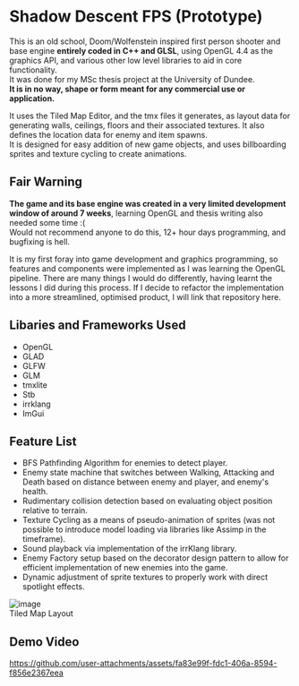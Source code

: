 # Shadow Descent FPS (Prototype)
This is an old school, Doom/Wolfenstein inspired first person shooter and base engine **entirely coded in C++ and GLSL**, using OpenGL 4.4 as the graphics API, and various other low level libraries to aid in core functionality.<br/>
It was done for my MSc thesis project at the University of Dundee.<br/>
**It is in no way, shape or form meant for any commercial use or application.<br/>**

It uses the Tiled Map Editor, and the tmx files it generates, as layout data for generating walls, ceilings, floors and their associated textures. It also defines the location data for enemy and item spawns.<br/>
It is designed for easy addition of new game objects, and uses billboarding sprites and texture cycling to create animations.<br/>

## Fair Warning
**The game and its base engine was created in a very limited development window of around 7 weeks**, learning OpenGL and thesis writing also needed some time :( <br/>
Would not recommend anyone to do this, 12+ hour days programming, and bugfixing is hell. <br/>

It is my first foray into game development and graphics programming, so features and components were implemented as I was learning the OpenGL pipeline.
There are many things I would do differently, having learnt the lessons I did during this process. If I decide to refactor the implementation into a more streamlined, optimised product, I will link that repository here. <br/>

## Libaries and Frameworks Used
- OpenGL
- GLAD
- GLFW
- GLM
- tmxlite
- Stb
- irrklang
- ImGui
  
## Feature List
- BFS Pathfinding Algorithm for enemies to detect player.
- Enemy state machine that switches between Walking, Attacking and Death based on distance between enemy and player, and enemy's health.
- Rudimentary collision detection based on evaluating object position relative to terrain.
- Texture Cycling as a means of pseudo-animation of sprites (was not possible to introduce model loading via libraries like Assimp in the timeframe).
- Sound playback via implementation of the irrKlang library.
- Enemy Factory setup based on the decorator design pattern to allow for efficient implementation of new enemies into the game.
- Dynamic adjustment of sprite textures to properly work with direct spotlight effects.

![image](https://github.com/user-attachments/assets/ec65e6c8-e0b6-480e-8c16-a899f9997480) <br/>
Tiled Map Layout

## Demo Video
https://github.com/user-attachments/assets/fa83e99f-fdc1-406a-8594-f856e2367eea

